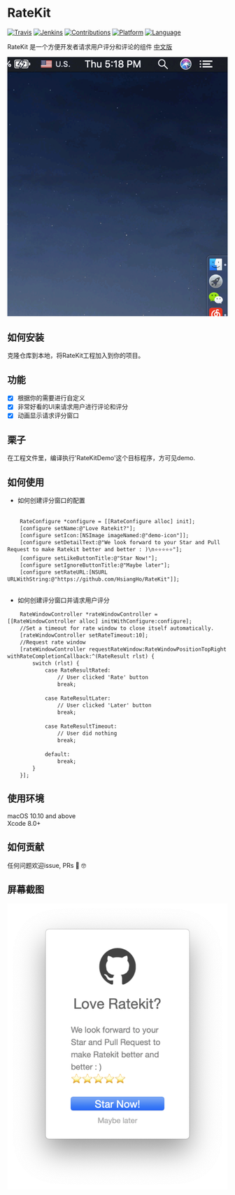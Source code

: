 # RateKit
[![Travis](https://img.shields.io/badge/build-passing-brightgreen.svg)](https://github.com/HsiangHo/RateKit)
[![Jenkins](https://img.shields.io/badge/license-GPL3-red.svg)](https://github.com/HsiangHo/RateKit/blob/master/LICENSE)
[![Contributions](https://img.shields.io/badge/contributions-welcome-brightgreen.svg?style=flat)](https://github.com/HsiangHo/RateKit/issues)
[![Platform](https://img.shields.io/badge/platform-macOS-yellow.svg)]()
[![Language](https://img.shields.io/badge/Language-Objective--C%20%7C%20Swift-yellowgreen.svg)]()  

RateKit 是一个方便开发者请求用户评分和评论的组件
[中文版](https://github.com/HsiangHo/RateKit/blob/master/README_zh.md)  

![](https://github.com/HsiangHo/RateKit/blob/master/doc/gif.gif?raw=true "Optional Title")

## 如何安装
克隆仓库到本地，将RateKit工程加入到你的项目。
  
## 功能
- [x] 根据你的需要进行自定义
- [x] 非常好看的UI来请求用户进行评论和评分
- [x] 动画显示请求评分窗口

## 栗子

在工程文件里，编译执行'RateKitDemo'这个目标程序，方可见demo.

## 如何使用
- 如何创建评分窗口的配置
```

    RateConfigure *configure = [[RateConfigure alloc] init];
    [configure setName:@"Love Ratekit?"];
    [configure setIcon:[NSImage imageNamed:@"demo-icon"]];
    [configure setDetailText:@"We look forward to your Star and Pull Request to make Ratekit better and better : )\n⭐️⭐️⭐️⭐️⭐️"];
    [configure setLikeButtonTitle:@"Star Now!"];
    [configure setIgnoreButtonTitle:@"Maybe later"];
    [configure setRateURL:[NSURL URLWithString:@"https://github.com/HsiangHo/RateKit"]];
    
```

- 如何创建评分窗口并请求用户评分
```
    RateWindowController *rateWindowController = [[RateWindowController alloc] initWithConfigure:configure];
    //Set a timeout for rate window to close itself automatically.
    [rateWindowController setRateTimeout:10];
    //Request rate window
    [rateWindowController requestRateWindow:RateWindowPositionTopRight withRateCompletionCallback:^(RateResult rlst) {
        switch (rlst) {
            case RateResultRated:
                // User clicked 'Rate' button
                break;
                
            case RateResultLater:
                // User clicked 'Later' button
                break;
                
            case RateResultTimeout:
                // User did nothing
                break;
                
            default:
                break;
        }
    }];
```

## 使用环境
macOS 10.10 and above  
Xcode 8.0+

## 如何贡献
任何问题欢迎issue, PRs 🙌 🤓

## 屏幕截图

![](https://github.com/HsiangHo/RateKit/blob/master/doc/RateKit.png?raw=true "Optional Title")
